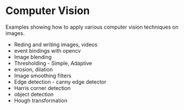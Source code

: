 # Computer Vision

Examples showing how to apply various computer vision techniques on images.
- Reding and writing images, videos
- event bindings with opencv
- Image blending
- Thresholding - Simple, Adaptive
- erosion, dilation
- Image smoothing filters
- Edge detection - canny edge detector
- Harris corner detection
- object detection
- Hough transformation
